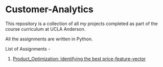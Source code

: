 # Customer-Analytics

This repository is a collection of all my projects completed as part of the course curriculum at UCLA Anderson.

All the assignments are written in Python.

List of Assignments -

1. [Product_Optimization: Identifying the best price-feature-vector](https://github.com/Aayushi-UCLA/Customer-Analytics/tree/master/Product_Optimzation)
